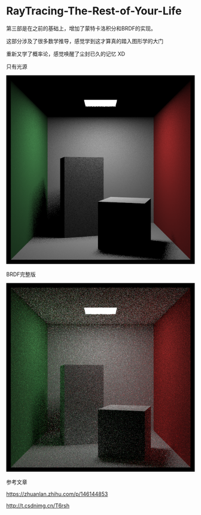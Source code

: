 # RayTracing-The-Rest-of-Your-Life

第三部是在之前的基础上，增加了蒙特卡洛积分和BRDF的实现。

这部分涉及了很多数学推导，感觉学到这才算真的踏入图形学的大门 

重新又学了概率论，感觉唤醒了尘封已久的记忆 XD

只有光源

![light](./RayTracing_2_v4/output/light_only.png)

BRDF完整版

![mix](./RayTracing_2_v4/output/mixpdf.png)

参考文章

https://zhuanlan.zhihu.com/p/146144853

http://t.csdnimg.cn/T6rsh
